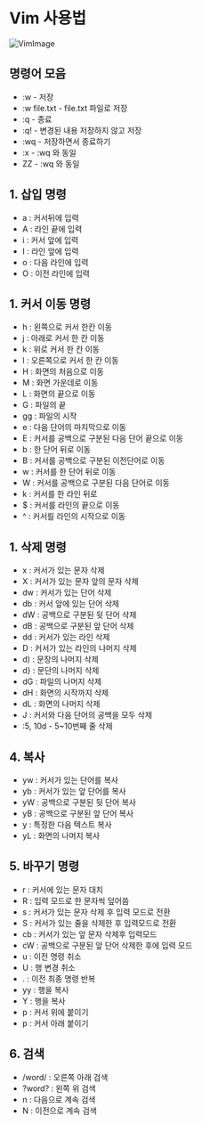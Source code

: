 # Vim 사용법

![VimImage](https://i2.wp.com/www.fatosmorina.com/wp-content/uploads/2017/06/vim.png?resize=300%2C300&ssl=1)

## 명령어 모음

- :w - 저장
- :w file.txt - file.txt 파일로 저장
- :q - 종료
- :q! - 변경된 내용 저장하지 않고 저장
- :wq - 저장하면서 종료하기
- :x - :wq 와 동일
- ZZ - :wq 와 동일

## 1. 삽입 명령

- a : 커서뒤에 입력
- A : 라인 끝에 입력
- i : 커서 앞에 입력
- I : 라인 앞에 입력
- o : 다음 라인에 입력
- O : 이전 라인에 입력

## 1. 커서 이동 명령

- h : 왼쪽으로 커서 한칸 이동
- j : 아래로 커서 한 칸 이동
- k : 위로 커서 한 칸 이동
- l : 오른쪽으로 커서 한 칸 이동
- H : 화면의 처음으로 이동
- M : 화면 가운데로 이동
- L : 화면의 끝으로 이동
- G : 파일의 끝
- gg : 파일의 시작
- e : 다음 단어의 마지막으로 이동
- E : 커서를 공백으로 구분된 다음 단어 끝으로 이동
- b : 한 단어 뒤로 이동
- B : 커서를 공백으로 구분된 이전단어로 이동
- w : 커서를 한 단어 뒤로 이동
- W : 커서를 공백으로 구분된 다음 단어로 이동
- k : 커서를 한 라인 뒤로 
- $ : 커서를 라인의 끝으로 이동
- ^ : 커서릘 라인의 시작으로 이동

## 1. 삭제 명령

- x : 커서가 있는 문자 삭제
- X : 커서가 있는 문자 앞의 문자 삭제
- dw : 커서가 있는 단어 삭제
- db : 커서 앞에 있는 단어 삭제
- dW : 공백으로 구분된 뒷 단어 삭제
- dB : 공백으로 구분된 앞 단어 삭제
- dd : 커서가 있는 라인 삭제
- D : 커서가 있는 라인의 나머지 삭제
- d) : 문장의 나머지 삭제
- d} : 문단의 나머지 삭제
- dG : 파일의 나머지 삭제
- dH : 화면의 시작까지 삭제
- dL : 화면의 나머지 삭제
- J : 커서와 다음 단어의 공백을 모두 삭제
- :5, 10d - 5~10번째 줄 삭제

## 4. 복사 

- yw : 커서가 있는 단어를 복사
- yb : 커서가 있는 앞 단어를 복사
- yW : 공백으로 구분된 뒷 단어 복사
- yB : 공백으로 구분된 앞 단어 복사
- y : 특정한 다음 텍스트 복사
- yL : 화면의 나머지 복사

## 5. 바꾸기 명령

- r : 커서에 있는 문자 대치
- R : 입력 모드로 한 문자씩 덮어씀
- s : 커서가 있는 문자 삭제 후 입력 모드로 전환
- S : 커서가 있는 줄을 삭제한 후 입력모드로 전환
- cb : 커서가 있는 앞 문자 삭제후 입력모드
- cW : 공백으로 구분된 앞 단어 삭제한 후에 입력 모드
- u : 이전 명령 취소
- U : 행 변경 취소
- . : 이전 최종 명령 반복
- yy : 행을 복사
- Y : 행을 복사
- p : 커서 위에 붙이기
- p : 커서 아래 붙이기

## 6. 검색

- /word/ : 오른쪽 아래 검색
- ?word? : 왼쪽 위 검색
- n : 다음으로 계속 검색
- N : 이전으로 계속 검색

